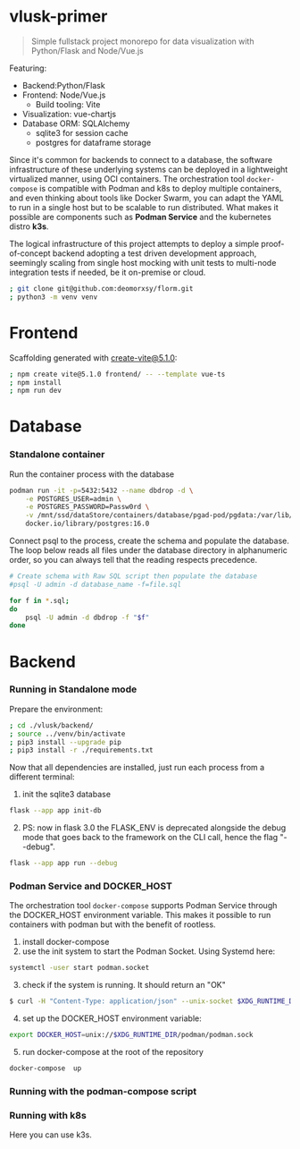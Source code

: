 # vlusk-primer
> Simple fullstack project monorepo for data visualization with Python/Flask and Node/Vue.js

Featuring:
- Backend:Python/Flask
- Frontend: Node/Vue.js
    - Build tooling: Vite
- Visualization: vue-chartjs
- Database ORM: SQLAlchemy
    - sqlite3 for session cache
    - postgres for dataframe storage

Since it's common for backends to connect to a database, the software infrastructure of these underlying systems can be deployed in a lightweight virtualized manner, using OCI containers. The orchestration tool ```docker-compose``` is compatible with Podman and k8s to deploy multiple containers, and even thinking about tools like Docker Swarm, you can adapt the YAML to run in a single host but to be scalable to run distributed. What makes it possible are components such as __Podman Service__ and the kubernetes distro __k3s__.

The logical infrastructure of this project attempts to deploy a simple proof-of-concept backend adopting a test driven development approach, seemingly scaling from single host mocking with unit tests to multi-node integration tests if needed, be it on-premise or cloud.


```sh
; git clone git@github.com:deomorxsy/florm.git
; python3 -m venv venv
```

# Frontend

Scaffolding generated with create-vite@5.1.0:
```sh
; npm create vite@5.1.0 frontend/ -- --template vue-ts
; npm install
; npm run dev

```
# Database
### Standalone container

Run the container process with the database
```sh
podman run -it -p=5432:5432 --name dbdrop -d \
    -e POSTGRES_USER=admin \
    -e POSTGRES_PASSWORD=Passw0rd \
    -v /mnt/ssd/dataStore/containers/database/pgad-pod/pgdata:/var/lib/postgresql/data:Z \
    docker.io/library/postgres:16.0
```

Connect psql to the process, create the schema and populate the database. The loop below reads all files under the database directory in alphanumeric order, so you can always tell that the reading respects precedence.
```sh
# Create schema with Raw SQL script then populate the database
#psql -U admin -d database_name -f=file.sql

for f in *.sql;
do
    psql -U admin -d dbdrop -f "$f"
done
```


# Backend
### Running in Standalone mode

Prepare the environment:


```sh
; cd ./vlusk/backend/
; source ../venv/bin/activate
; pip3 install --upgrade pip
; pip3 install -r ./requirements.txt

```


Now that all dependencies are installed, just run each process from a different terminal:

1. init the sqlite3 database
```sh
flask --app app init-db
```

2. PS: now in flask 3.0 the FLASK_ENV is deprecated alongside the debug mode that goes back to the framework on the CLI call, hence the flag "--debug".
```sh
flask --app app run --debug
```

### Podman Service and DOCKER_HOST
The orchestration tool ```docker-compose``` supports Podman Service through the DOCKER_HOST environment variable. This makes it possible to run containers with podman but with the benefit of rootless.

1. install docker-compose
2. use the init system to start the Podman Socket. Using Systemd here:
```sh
systemctl -user start podman.socket
```
3. check if the system is running. It should return an "OK"
```sh
$ curl -H "Content-Type: application/json" --unix-socket $XDG_RUNTIME_DIR/podman/podman.sock http://localhost/_ping
```
4. set up the DOCKER_HOST environment variable:
```sh
export DOCKER_HOST=unix://$XDG_RUNTIME_DIR/podman/podman.sock
```

5. run docker-compose at the root of the repository
```sh
docker-compose  up
```

### Running with the podman-compose script
### Running with k8s
Here you can use k3s.
